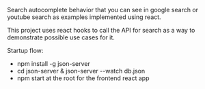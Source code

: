 Search autocomplete behavior that you can see in google search or youtube search as examples implemented using react.

This project uses react hooks to call the API for search as a way to demonstrate possible use cases for it.

Startup flow:
- npm install -g json-server
- cd json-server & json-server --watch db.json
- npm start at the root for the frontend react app